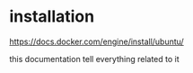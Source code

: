 # installation

https://docs.docker.com/engine/install/ubuntu/

this documentation tell everything related to it